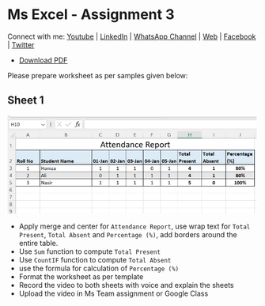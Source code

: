 # Ms Excel - Assignment 3

Connect with me: [Youtube](https://www.youtube.com/yasirbhutta) \| [LinkedIn](https://www.linkedin.com/in/yasirbhutta/) \| [WhatsApp Channel](https://whatsapp.com/channel/0029VaC3BC160eBZZSs3CW0c) \| [Web](https://yasirbhutta.github.io/) \| [Facebook](https://www.facebook.com/yasirbhutta786) \| [Twitter](https://twitter.com/yasirbhutta)

- [Download PDF](assign3.pdf)  
  
Please prepare worksheet as per samples given below:

## Sheet 1

![sheet1](images/attendance_report.png)


- Apply merge and center for `Attendance Report`, use wrap text for `Total Present`, `Total Absent` and `Percentage (%)`, add borders around the entire table.
- Use `Sum` function to compute `Total Present`
- Use `CountIF` function to compute `Total Absent`
- use the formula for calculation of `Percentage (%)`
- Format the worksheet as per template
- Record the video to both sheets with voice and explain the sheets
- Upload the video in Ms Team assignment or Google Class